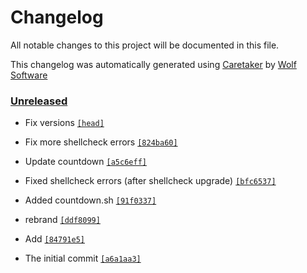 # Changelog

All notable changes to this project will be documented in this file.


This changelog was automatically generated using [Caretaker](https://github.com/DevelopersToolbox/caretaker) by [Wolf Software](https://github.com/WolfSoftware)

### [Unreleased](https://github.com/DevelopersToolbox/bash-snippets/compare/v0.1.0...HEAD)

- Fix versions [`[head]`](https://github.com/DevelopersToolbox/bash-snippets/commit/)

- Fix more shellcheck errors [`[824ba60]`](https://github.com/DevelopersToolbox/bash-snippets/commit/824ba60738a73c2b9f2d9e3c7542cb7e47d3254f)

- Update countdown [`[a5c6eff]`](https://github.com/DevelopersToolbox/bash-snippets/commit/a5c6eff2722e35be57268b833b1dc4a96a2b9408)

- Fixed shellcheck errors (after shellcheck upgrade) [`[bfc6537]`](https://github.com/DevelopersToolbox/bash-snippets/commit/bfc6537f873c90dd9b8adb5ada45092539d3548d)

- Added countdown.sh [`[91f0337]`](https://github.com/DevelopersToolbox/bash-snippets/commit/91f03375472e39189e3a666903189d7e267f69a7)

- rebrand [`[ddf8099]`](https://github.com/DevelopersToolbox/bash-snippets/commit/ddf8099421005fb5c052e61a5abc4a1287821b4e)

- Add [`[84791e5]`](https://github.com/DevelopersToolbox/bash-snippets/commit/84791e5f28663e9eb2825ab5f96869a8c83cfbfc)

- The initial commit [`[a6a1aa3]`](https://github.com/DevelopersToolbox/bash-snippets/commit/a6a1aa3f2e32618f8c7657dc5ef949ac0324c1e9)

